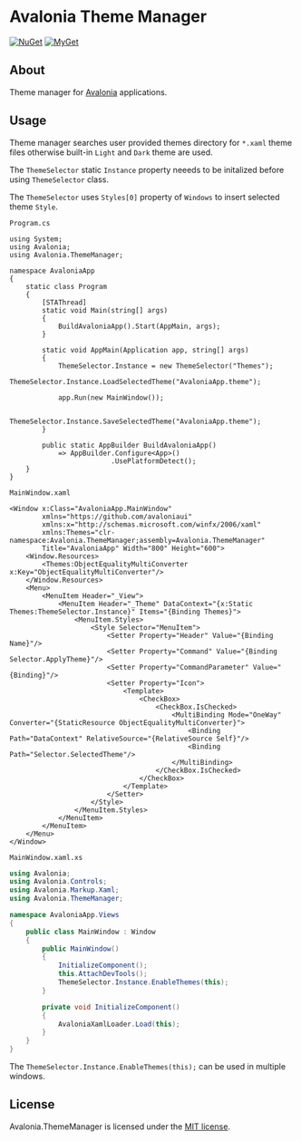 # Avalonia Theme Manager

[![NuGet](https://img.shields.io/nuget/v/Avalonia.ThemeManager.svg)](https://www.nuget.org/packages/Avalonia.ThemeManager)
[![MyGet](https://img.shields.io/myget/core2d-nightly/vpre/Avalonia.ThemeManager.svg?label=myget)](https://www.myget.org/gallery/core2d-nightly) 

## About

Theme manager for [Avalonia](https://github.com/AvaloniaUI/Avalonia) applications.

## Usage

Theme manager searches user provided themes directory for `*.xaml` theme files otherwise built-in `Light` and `Dark` theme are used.

The `ThemeSelector` static `Instance` property neeeds to be initalized before using `ThemeSelector` class.

The `ThemeSelector` uses `Styles[0]` property of `Windows` to insert selected theme `Style`.

`Program.cs`

```
using System;
using Avalonia;
using Avalonia.ThemeManager;

namespace AvaloniaApp
{
    static class Program
    {
        [STAThread]
        static void Main(string[] args)
        {
            BuildAvaloniaApp().Start(AppMain, args);
        }

        static void AppMain(Application app, string[] args)
        {
            ThemeSelector.Instance = new ThemeSelector("Themes");
            ThemeSelector.Instance.LoadSelectedTheme("AvaloniaApp.theme");

            app.Run(new MainWindow());

            ThemeSelector.Instance.SaveSelectedTheme("AvaloniaApp.theme");
        }

        public static AppBuilder BuildAvaloniaApp()
            => AppBuilder.Configure<App>()
                         .UsePlatformDetect();
    }
}
```

`MainWindow.xaml`

```XAML
<Window x:Class="AvaloniaApp.MainWindow"
        xmlns="https://github.com/avaloniaui"
        xmlns:x="http://schemas.microsoft.com/winfx/2006/xaml"
        xmlns:Themes="clr-namespace:Avalonia.ThemeManager;assembly=Avalonia.ThemeManager"
        Title="AvaloniaApp" Width="800" Height="600">
    <Window.Resources>
        <Themes:ObjectEqualityMultiConverter x:Key="ObjectEqualityMultiConverter"/>
    </Window.Resources>
    <Menu>
        <MenuItem Header="_View">
            <MenuItem Header="_Theme" DataContext="{x:Static Themes:ThemeSelector.Instance}" Items="{Binding Themes}">
                <MenuItem.Styles>
                    <Style Selector="MenuItem">
                        <Setter Property="Header" Value="{Binding Name}"/>
                        <Setter Property="Command" Value="{Binding Selector.ApplyTheme}"/>
                        <Setter Property="CommandParameter" Value="{Binding}"/>
                        <Setter Property="Icon">
                            <Template>
                                <CheckBox>
                                    <CheckBox.IsChecked>
                                        <MultiBinding Mode="OneWay" Converter="{StaticResource ObjectEqualityMultiConverter}">
                                            <Binding Path="DataContext" RelativeSource="{RelativeSource Self}"/>
                                            <Binding Path="Selector.SelectedTheme"/>
                                        </MultiBinding>
                                    </CheckBox.IsChecked>
                                </CheckBox>
                            </Template>
                        </Setter>
                    </Style>
                </MenuItem.Styles>
            </MenuItem>
        </MenuItem>
    </Menu>
</Window>
```

`MainWindow.xaml.xs`

```C#
using Avalonia;
using Avalonia.Controls;
using Avalonia.Markup.Xaml;
using Avalonia.ThemeManager;

namespace AvaloniaApp.Views
{
    public class MainWindow : Window
    {
        public MainWindow()
        {
            InitializeComponent();
            this.AttachDevTools();
            ThemeSelector.Instance.EnableThemes(this);
        }

        private void InitializeComponent()
        {
            AvaloniaXamlLoader.Load(this);
        }
    }
}
```

The `ThemeSelector.Instance.EnableThemes(this);` can be used in multiple windows.

## License

Avalonia.ThemeManager is licensed under the [MIT license](LICENSE.TXT).

